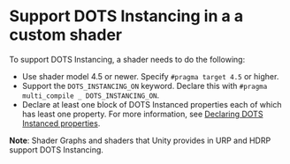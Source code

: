 # Support DOTS Instancing in a a custom shader

To support DOTS Instancing, a shader needs to do the following:

* Use shader model 4.5 or newer. Specify `#pragma target 4.5` or higher.
* Support the `DOTS_INSTANCING_ON` keyword. Declare this with `#pragma multi_compile _ DOTS_INSTANCING_ON`.
* Declare at least one block of DOTS Instanced properties each of which has least one property. For more information, see [Declaring DOTS Instanced properties](dots-instancing-shaders-declare.md).

**Note**: Shader Graphs and shaders that Unity provides in URP and HDRP support DOTS Instancing.
